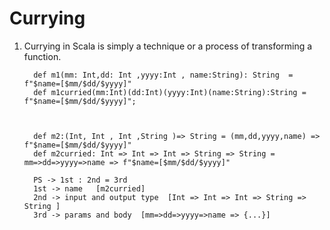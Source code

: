 # Currying

1. Currying in Scala is simply a technique or a process of transforming a function.
   ```$xslt
     def m1(mm: Int,dd: Int ,yyyy:Int , name:String): String  = f"$name=[$mm/$dd/$yyyy]"
     def m1curried(mm:Int)(dd:Int)(yyyy:Int)(name:String):String = f"$name=[$mm/$dd/$yyyy]";
     
   
   
     def m2:(Int, Int , Int ,String )=> String = (mm,dd,yyyy,name) => f"$name=[$mm/$dd/$yyyy]"
     def m2curried: Int => Int => Int => String => String = mm=>dd=>yyyy=>name => f"$name=[$mm/$dd/$yyyy]"
     
     PS -> 1st : 2nd = 3rd
     1st -> name   [m2curried]
     2nd -> input and output type  [Int => Int => Int => String => String ]
     3rd -> params and body  [mm=>dd=>yyyy=>name => {...}] 
     

   ```